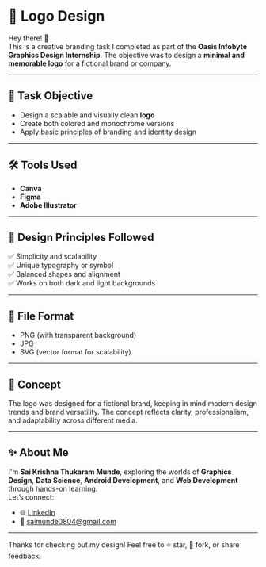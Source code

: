 # 🧩 Logo Design

Hey there! 👋  
This is a creative branding task I completed as part of the **Oasis Infobyte Graphics Design Internship**. The objective was to design a **minimal and memorable logo** for a fictional brand or company.

---

## 🎯 Task Objective

- Design a scalable and visually clean **logo**
- Create both colored and monochrome versions
- Apply basic principles of branding and identity design

---

## 🛠️ Tools Used

- **Canva**  
- **Figma**  
- **Adobe Illustrator**

---

## 📌 Design Principles Followed

✅ Simplicity and scalability  
✅ Unique typography or symbol  
✅ Balanced shapes and alignment  
✅ Works on both dark and light backgrounds

---

## 📂 File Format

- PNG (with transparent background)  
- JPG  
- SVG (vector format for scalability)

---

## 🧠 Concept

The logo was designed for a fictional brand, keeping in mind modern design trends and brand versatility. The concept reflects clarity, professionalism, and adaptability across different media.

---

## ✨ About Me

I'm **Sai Krishna Thukaram Munde**, exploring the worlds of **Graphics Design**, **Data Science**, **Android Development**, and **Web Development** through hands-on learning.  
Let’s connect:

- 🌐 [LinkedIn](https://www.linkedin.com/in/sai-krishna-munde-164b6332a)  
- 📧 saimunde0804@gmail.com

---

Thanks for checking out my design! Feel free to ⭐ star, 🍴 fork, or share feedback!

